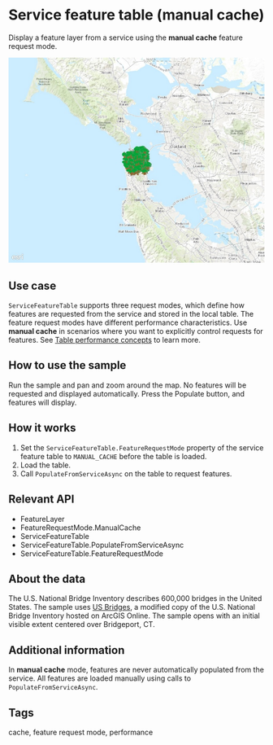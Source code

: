 # Service feature table (manual cache)

Display a feature layer from a service using the **manual cache** feature request mode.

![Image of service feature table manual cache](ServiceFeatureTableManualCache.jpg)

## Use case

`ServiceFeatureTable` supports three request modes, which define how features are requested from the service and stored in the local table. The feature request modes have different performance characteristics. Use **manual cache** in scenarios where you want to explicitly control requests for features. See [Table performance concepts](https://developers.arcgis.com/net/latest/wpf/guide/layers.htm#ESRI_SECTION1_40F10593308A4718971C9A8F5FB9EC7D) to learn more.

## How to use the sample

Run the sample and pan and zoom around the map. No features will be requested and displayed automatically. Press the Populate button, and features will display.

## How it works

1. Set the `ServiceFeatureTable.FeatureRequestMode` property of the service feature table to `MANUAL_CACHE` before the table is loaded.
2. Load the table.
3. Call `PopulateFromServiceAsync` on the table to request features.

## Relevant API

* FeatureLayer
* FeatureRequestMode.ManualCache
* ServiceFeatureTable
* ServiceFeatureTable.PopulateFromServiceAsync
* ServiceFeatureTable.FeatureRequestMode

## About the data

The U.S. National Bridge Inventory describes 600,000 bridges in the United States. The sample uses [US Bridges](https://arcgisruntime.maps.arcgis.com/home/item.html?id=250b103a722c4e1ea71e562eac61be1b), a modified copy of the U.S. National Bridge Inventory hosted on ArcGIS Online. The sample opens with an initial visible extent centered over Bridgeport, CT.

## Additional information

In **manual cache** mode, features are never automatically populated from the service. All features are loaded manually using calls to `PopulateFromServiceAsync`.

## Tags

cache, feature request mode, performance